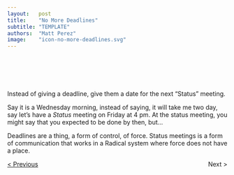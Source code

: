 ```yaml
---
layout:   post
title:    "No More Deadlines"
subtitle: "TEMPLATE"
authors:  "Matt Perez"
image:    "icon-no-more-deadlines.svg"
---
```


<div style="display:none;">
 <p>Instead of giving a deadline, give them a deadline for the next &ldquo;Status&rdquo; meeting.</p>
</div>

<h1>&nbsp;</h1>
 <p>Instead of giving a deadline, give them a date for the next &ldquo;Status&rdquo; meeting.</p>
 <p>Say it is a Wednesday morning, instead of saying, <span class="_quotespan">it will take me two day,</span> say <span class="_quotespan">let&rsquo;s have a <em>Status</em> meeting on Friday at 4 pm.</span> At the status meeting, you might say that you expected to be done by then, <span class="_quotespan">but&hellip;</span></p>
 <p>Deadlines are a  thing, a form of control, of force. Status meetings is a form of communication that works in a <span class='_paradigm'>Radical</span> system where force does not have a place.</p>

<div class="_next">
 <span style="float:left; " ><a href="https://radicalcompanies.com/2023/04/15/no-more-meetings">&lt; Previous</a></span>
 <span style="float:right; ">                                                                           Next &gt;</span>
</div>